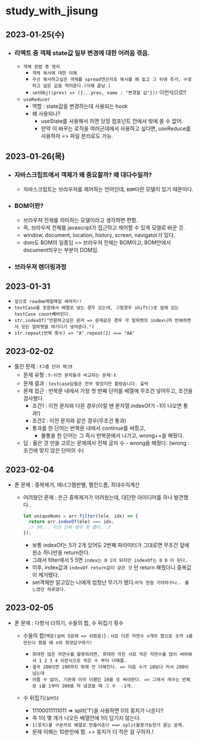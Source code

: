 # study_with_jisung

## 2023-01-25(수)

- ### 리엑트 중 객체 state값 일부 변경에 대한 어려움 겪음.
  - `객체 문법 총 정리`
    - `객체 복사에 대한 이해`
    - `우선 복사하고싶은 객체를 spread연산자로 복사를 해 놓고 그 뒤에 추가, 수정하고 싶은 값을 적어준다.(이해 끝남.)`
    - `setObj((prev) => ({...prev, name : "변경할 값"}))` 이런식으로!!
  - `useReducer`
    - 역할 : state값을 변경하는데 사용되는 hook
    - 왜 사용되나?
      - useState를 사용해서 하면 당장 컴포넌트 안에서 밖에 쓸 수 없어.
      - 만약 이 바꾸는 로직을 여러군데에서 사용하고 싶다면, useReduce를 사용하자 => 파일 분리로도 가능.

## 2023-01-26(목)

- ### 자바스크립트에서 객체가 왜 중요할까? 왜 대다수일까?

  - 자바스크립트는 브라우져를 제어하는 언어인데, `BOM`이란 모델이 있기 때문이다.

- ### BOM이란?

  - 브라우져 전체를 의미하는 모델이라고 생각하면 편함.
  - 즉, 브라우져 전체를 javascript가 접근하고 제어할 수 있게 모델로 바꾼 것.
  - window, document, location, history, screen, navigator가 있다.
  - dom도 BOM의 일종임 => 브라우져 전체는 BOM이고, BOM안에서 document띄우는 부분이 DOM임.

- ### 브라우져 렌더링과정

## 2023-01-31

- `앞으로 readme매일매일 써야지!!`
- `testCase를 포함해서 배열로 넣는 경우 있는데, 그럴경우 shift()로 앞에 있는 testCase count빼버린다.`
- `str.indexOf("반환하고싶은 문자 => 문제같은 경우 각 알파벳의 index니까 반복하면서 모든 알파벳을 여기다가 넣어준다.")`
- `str.repeat(반복 횟수) => "A".repeat(2) === "AA"`

## 2023-02-02

- 틀린 문제 : `❗️그룹 단어 체크❗️`
  - 문제 유형 : `❗️✨이전 문자들과 비교하는 문제✨❗️`
  - 문제 결과 : `testcase답들은 전부 맞았지만 틀렸습니다. 출력`
  - 문제 접근 : 반복문 내에서 가장 첫 번째 단어를 배열에 무조건 넣어두고, 조건을 검사했다.
    - 조건1 : 이전 문자와 다른 경우(이럴 땐 문자열.indexOf가 -1이 나오면 통과!)
    - 조건2 : 이전 문자와 같은 경우(무조건 통과)
    - 통과를 한 단어는 반복문 내에서 continue를 써줬고,
      - 불통을 한 단어는 그 즉시 반복문에서 나가고, wrong++을 해줬다.
  - 답 : 옳은 것 만을 고르는 문제여서 전체 글자 수 - wrong을 해줬다. (wrong : 조건에 맞지 않은 단어의 수)

## 2023-02-04

- 푼 문제 : 중복제거, 애너그램판별, 팰린드롬, 최대수익계산

  - 어려웠던 문제 : 은근 중복제거가 어려웠는데, 대단한 아이디어를 하나 발견했다..

    ```javascript
    let uniqueNums = arr.filter((ele, idx) => {
      return arr.indexOf(ele) === idx;
      // ❗️와... 이건 진짜 생각 못 했다...❗️
    });
    ```

    - 보통 indexOf는 5가 2개 있어도 2번째 파라미터가 그대로면 무조건 앞에 원소 하나만을 return한다.
    - 그래서 filter에서 5 5면 `index는 0 1이 되지만 indexOf는 0 0 이 된다.`
    - 이후, index값과 `indexOf return값이 같은 것` 만 return 해줬더니 중복값이 제거됐다.
    - set객체만 알고있는 나에게 엄청난 무기가 됐다.`아직 한참 가야하구나.. 를 느꼈던 하루였다.`

## 2023-02-05

- 푼 문제 : 다항식 더하기, 수들의 합, 수 뒤집기 횟수

  - 수들의 합(`백준(실버 5문제 => 쉬웠음)`) : `서로 다른 자연수 n개의 합으로 숫자 s를 만든다 했을 때 n의 최댓값구하기!`

    - `최대한 많은 자연수를 활용하려면, 최대한 작은 서로 작은 자연수를 많이 써야해서 1 2 3 4 이런식으로 작은 수 부터 더해줌.`
    - `결국 200이면 190까지 밖에 안 더해진다. => 다음 수가 10보다 커서 200이 넘는데`
    - `어쩔 수 없이, 기존에 이미 더했던 10을 또 써야한다. => 그래서 개수는 반복문 i를 1부터 200을 막 념겼을 때 그 수  -1개.`

  - 수 뒤집기(`실버5`)
    - 11100011111011 => split('1')을 사용하면 0의 뭉치가 나온다!!
    - 즉 1이 몇 개가 나오든 배열안에 1이 담기지 않는다.
    - `1(뭉치)를 구분자로 배열로 만들어준다 ==> split활용가능한가 묻는 문제.`
    - 문제 이해는 10분만에 함. => 뭉치가 더 작은 걸 구하자.!
